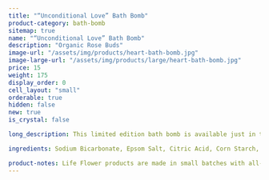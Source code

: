 ```yaml
---
title: "“Unconditional Love” Bath Bomb"
product-category: bath-bomb
sitemap: true
name: "“Unconditional Love” Bath Bomb"
description: "Organic Rose Buds"
image-url: "/assets/img/products/heart-bath-bomb.jpg"
image-large-url: "/assets/img/products/large/heart-bath-bomb.jpg"
price: 15
weight: 175
display_order: 0
cell_layout: "small"
orderable: true
hidden: false
new: true
is_crystal: false

long_description: This limited edition bath bomb is available just in time for Valentines Day. Handcrafted with organic, nourishing coconut oil, aphrodisiacal therapeutic-grade essential oils, organic rose buds and a cleansed and charged Rose Quartz - the stone of unconditional love. Whether sharing with a loved one or enjoying by yourself this bomb is the perfect self-care pick me up.

ingredients: Sodium Bicarbonate, Epsom Salt, Citric Acid, Corn Starch, Organic Coconut Oil, Aphrodisiacal Blend of Therapeutic-Grade Essential Oils, Organic Rose buds, Cleansed & Charged Rose Quartz.

product-notes: Life Flower products are made in small batches with all-natural and boutique ingredients. Most orders are processed within 3 days of being placed.
---
```

